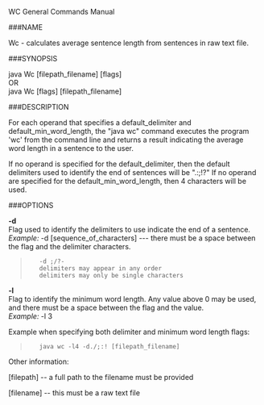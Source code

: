 WC General Commands Manual
 
###NAME  


Wc - calculates average sentence length from sentences in raw text file.
 
###SYNOPSIS  


java Wc [filepath_filename] [flags]  
OR  
java Wc [flags] [filepath_filename]

###DESCRIPTION  


For each operand that specifies a default_delimiter and default_min_word_length, the "java wc" command executes the program 'wc' from the command line and returns a result indicating the average word length in a sentence to the user.  


If no operand is specified for the default_delimiter, then the default delimiters 
used to identify the end of sentences will be ".:;!?" If no operand are specified for the default_min_word_length, 
then 4 characters will be used.

###OPTIONS  

**-d**  
Flag used to identify the delimiters to use indicate the end of a sentence.  
*Example:*  -d [sequence_of_characters]  --- there must be a space between the flag and the delimiter characters.
>	     -d ;/?-  
>	     delimiters may appear in any order  
>	     delimiters may only be single characters  
	    
**-l**  
Flag to identify the minimum word length.
Any value above 0 may be used, and there must be a space between the flag and the value.  
*Example:*  -l 3
	     
	     
Example when specifying both delimiter and minimum word length flags:  
>	     java wc -l4 -d./;:! [filepath_filename]


Other information:  

[filepath] -- a full path to the filename must be provided  

[filename] -- this must be a raw text file  


	     
	     
